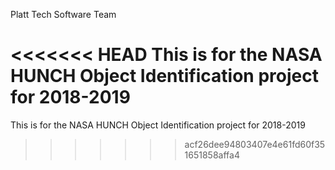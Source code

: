 Platt Tech Software Team

<<<<<<< HEAD
This is for the NASA HUNCH Object Identification project for 2018-2019
=======
This is for the NASA HUNCH Object Identification project for 2018-2019
>>>>>>> acf26dee94803407e4e61fd60f351651858affa4

